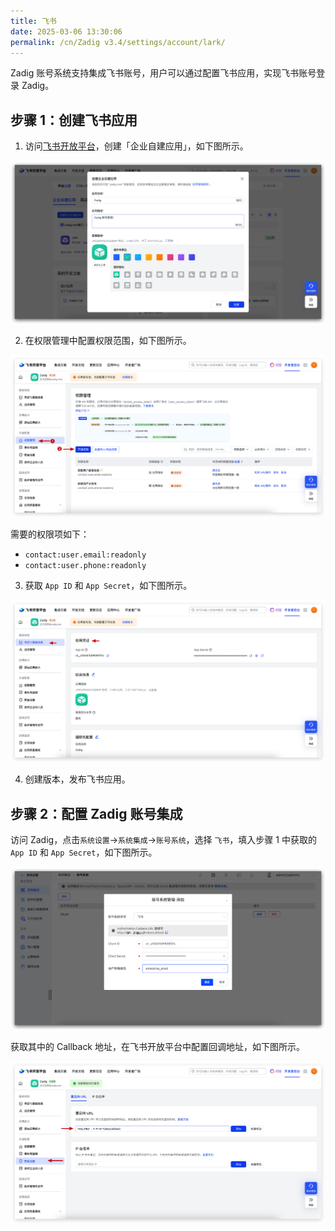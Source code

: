 ```yaml
---
title: 飞书
date: 2025-03-06 13:30:06
permalink: /cn/Zadig v3.4/settings/account/lark/
---
```


Zadig 账号系统支持集成飞书账号，用户可以通过配置飞书应用，实现飞书账号登录 Zadig。

## 步骤 1：创建飞书应用

1. 访问[飞书开放平台](https://open.feishu.cn/)，创建「企业自建应用」，如下图所示。

![lark](../../../../_images/lark_account_1.png)

2. 在权限管理中配置权限范围，如下图所示。

![lark](../../../../_images/lark_account_2.png)

需要的权限项如下：

- `contact:user.email:readonly`
- `contact:user.phone:readonly`

3. 获取 `App ID` 和 `App Secret`，如下图所示。
   
![lark](../../../../_images/lark_account_3.png)

4. 创建版本，发布飞书应用。


## 步骤 2：配置 Zadig 账号集成

访问 Zadig，点击`系统设置`->`系统集成`->`账号系统`，选择 `飞书`，填入步骤 1 中获取的 `App ID` 和 `App Secret`，如下图所示。

![lark](../../../../_images/lark_account_4.png)

获取其中的 Callback 地址，在飞书开放平台中配置回调地址，如下图所示。

![lark](../../../../_images/lark_account_5.png)